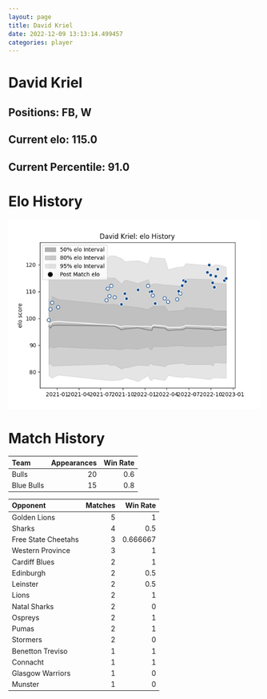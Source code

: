 ```yaml
---  
layout: page  
title: David Kriel  
date: 2022-12-09 13:13:14.499457  
categories: player  
---
```

# David Kriel

## Positions: FB, W

## Current elo: 115.0

## Current Percentile: 91.0

# Elo History


![elo history](history_DavidKriel.png)
# Match History


| Team       |   Appearances |   Win Rate |
|:-----------|--------------:|-----------:|
| Bulls      |            20 |        0.6 |
| Blue Bulls |            15 |        0.8 |

| Opponent            |   Matches |   Win Rate |
|:--------------------|----------:|-----------:|
| Golden Lions        |         5 |   1        |
| Sharks              |         4 |   0.5      |
| Free State Cheetahs |         3 |   0.666667 |
| Western Province    |         3 |   1        |
| Cardiff Blues       |         2 |   1        |
| Edinburgh           |         2 |   0.5      |
| Leinster            |         2 |   0.5      |
| Lions               |         2 |   1        |
| Natal Sharks        |         2 |   0        |
| Ospreys             |         2 |   1        |
| Pumas               |         2 |   1        |
| Stormers            |         2 |   0        |
| Benetton Treviso    |         1 |   1        |
| Connacht            |         1 |   1        |
| Glasgow Warriors    |         1 |   0        |
| Munster             |         1 |   0        |